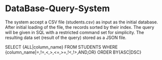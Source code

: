 # DataBase-Query-System
The system accept a CSV file (students.csv) as input as the initial database. After initial loading of the file, the records sorted by their index. The query will be given in SQL with a restricted command set for simplicity. The resulting data set (result of the query) stored as a JSON file.

SELECT {ALL|column_name} FROM STUDENTS WHERE {column_name|=,!=,<,>,<=,>=,!<,!>,AND,OR} ORDER BY{ASC|DSC}
